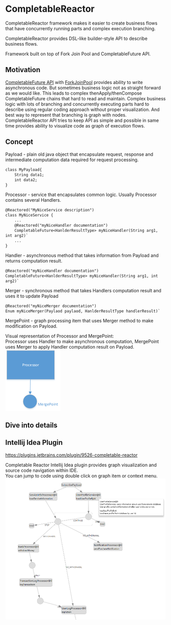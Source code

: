 # CompletableReactor
CompletableReactor framework makes it easier to create business flows that have concurrently running parts and complex execution branching.

CompletableReactor provides DSL-like builder-style API to describe business flows.

Framework built on top of Fork Join Pool and CompletableFuture API.

## Motivation
[CompletableFuture API](https://docs.oracle.com/javase/8/docs/api/java/util/concurrent/CompletableFuture.html) 
with [ForkJoinPool](https://docs.oracle.com/javase/8/docs/api/java/util/concurrent/ForkJoinPool.html) 
provides ability to write asynchronous code. But sometimes business logic not as straight forward as we would like.
This leads to complex thenApply/thenCompose CompletableFuture chains that hard to read and maintain.
Complex business logic with lots of branching and concurrently executing parts hard to describe using regular coding approach
without proper visualization. And best way to represent that branching is graph with nodes.   
CompletableReactor API tries to keep API as simple and possible in same time provides ability to visualize 
code as graph of execution flows.
 
## Concept

Payload - plain old java object that encapsulate request, response and intermediate computation data required for request processing.  
```
class MyPayload{
    String data1;
    int data2;
}
```
Processor - service that encapsulates common logic. Usually Processor contains several Handlers.  
```
@Reactored("MyNiceService description")
class MyNiceService {
    ...
    @Reactored("myNiceHandler documentation")
    CompletableFuture<HanlderResultType> myNiceHandler(String arg1, int arg2)`
    ...
}
```
Handler - asynchronous method that takes information from Payload and returns computation result. 
```
@Reactored("myNiceHandler documentation")
CompletableFuture<HanlderResultType> myNiceHandler(String arg1, int arg2)` 
```
Merger - synchronous method that takes Handlers computation result and uses it to update Payload
```
@Reactored("myNiceMerger documentation")
Enum myNiceMerger(Paylaod paylaod, HanlderResultType handlerResult)`
```
MergePoint - graph processing item that uses Merger method to make modification on Payload.

Visual representation of Processor and MergePoint:       
Processor uses Handler to make asynchronous computation, MergePoint uses Merger to apply Handler computation result on Payload.    
![Alt processor-with-mergePoint.png](docs/processor-with-mergePoint.png?raw=true "Processor with MergePoint")


## Dive into details 

## Intellij Idea Plugin
https://plugins.jetbrains.com/plugin/9526-completable-reactor

Completable Reactor Intellij Idea plugin provides graph visualization and source code navigation within IDE.  
You can jump to code using double click on graph item or context menu.
![Alt cr-idea-plugin-graph-example.png](docs/cr-idea-plugin-graph-example.png?raw=true "Graph View")
 

